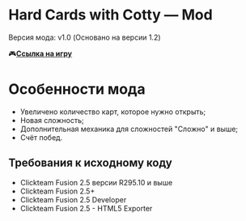 # Hard Cards with Cotty — Mod
Версия мода: v1.0 (Основано на версии 1.2)

🎮[**Ссылка на игру**](https://github.com/Axpishe/Hard-Cards-with-Cotty/releases)

# Особенности мода
- Увеличено количество карт, которое нужно открыть;
- Новая сложность;
- Дополнительная механика для сложностей "Сложно" и выше;
- Счёт побед.

## Требования к исходному коду
- Clickteam Fusion 2.5 версии R295.10 и выше
- Clickteam Fusion 2.5+
- Clickteam Fusion 2.5 Developer
- Clickteam Fusion 2.5 - HTML5 Exporter
